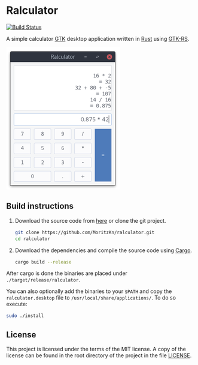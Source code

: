 # Ralculator
[![Build Status](https://travis-ci.org/MoritzKn/ralculator.svg?branch=master)](https://travis-ci.org/MoritzKn/ralculator)

A simple calculator [GTK](http://www.gtk.org/) desktop application written in
[Rust](https://www.rust-lang.org/) using [GTK-RS](http://gtk-rs.org/).

![screenshot of the ralculator application](doc/img/screenshot.png)

## Build instructions
1. Download the source code from [here](https://github.com/MoritzKn/ralculator/releases)
   or clone the git project.
   ```sh
   git clone https://github.com/MoritzKn/ralculator.git
   cd ralculator
   ```
2. Download the dependencies and compile the source code using
   [Cargo](https://crates.io/install).
   ```sh
   cargo build --release
   ```

After cargo is done the binaries are placed under `./target/release/ralculator`.

You can also optionally add the binaries to your `$PATH` and copy the `ralculator.desktop` file to `/usr/local/share/applications/`. To do so execute:

```sh
sudo ./install
```

## License
This project is licensed under the terms of the MIT license.
A copy of the license can be found in the root directory of
the project in the file [LICENSE](./LICENSE).
